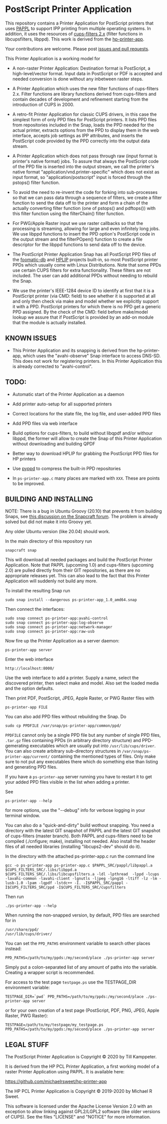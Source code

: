# PostScript Printer Application

This repository contains a Printer Application for PostScript printers
that uses [PAPPL](https://www.msweet.org/pappl) to support IPP
printing from multiple operating systems. In addition, it uses the resources
of [cups-filters 2.x](https://github.com/OpenPrinting/cups-filters) (filter
functions in libcupsfilters, libppd). This work is derived from the
[hp-printer-app](https://github.com/michaelrsweet/hp-printer-app).

Your contributions are welcome. Please post [issues and pull
requests](https://github.com/OpenPrinting/ps-printer-app).

This Printer Application is a working model for

- A non-raster Printer Application: Destination format is PostScript,
  a high-level/vector format. Input data in PostScript or PDF is
  accepted and needed conversion is done without any inbetween raster
  steps.

- A Printer Application which uses the new filter functions of
  cups-filters 2.x. Filter functions are library functions derived
  from cups-filters and contain decades of development and refinement
  starting from the introduction of CUPS in 2000.

- A retro-fit Printer Application for classic CUPS drivers, in this
  case the simplest form of only PPD files for PostScript printers. It
  lists PPD files from repositories included in the Snap, loads the
  PPD needed for the actual printer, extracts options from the PPD to
  display them in the web interface, accepts job settings as IPP
  attributes, and inserts the PostScript code provided by the PPD
  correctly into the output data stream.

- A Printer Application which does not pass through raw (input format
  is printer's native format) jobs. To assure that always the
  PostScript code of the PPD file is inserted into the output stream,
  we call the printer's native format
  "application/vnd.printer-specific" which does not exist as input
  format, so "application/postscript" input is forced through the
  pstops() filter function.

- To avoid the need to re-invent the code for forking into sub-processes
  so that we can pass data through a sequence of filters, we create a
  filter function to send the data off to the printer and form a chain
  of the actually converting filter function (one of pstops() and
  pdftops()) with this filter function using the filterChain() filter
  function.

- For PWG/Apple Raster input we use raster callbacks so that the
  processing is streaming, allowing for large and even infinitely long
  jobs. We use libppd functions to insert the PPD option's PostScript
  code in the output stream and the filterPOpen() function to create a
  file descriptor for the libppd functions to send data off to the
  device.

- The PostScript Printer Application Snap has all PostScript PPD files
  of the [foomatic-db](https://github.com/OpenPrinting/foomatic-db)
  and [HPLIP](https://developers.hp.com/hp-linux-imaging-and-printing)
  projects built-in, so most PostScript printer PPDs which usually
  come with Linux Distributions. Note that some PPDs use certain CUPS
  filters for extra functionality. These filters are not included. The
  user can add additional PPDs without needing to rebuild the Snap.

- We use the printer's IEEE-1284 device ID to identify at first that
  it is a PostScript printer (via CMD: field) to see whether it is
  supported at all and only then check via make and model whether we
  explicitly support it with a PPD. PostScript printers for which
  there is no PPD get a generic PPD assigned. By the check of the CMD:
  field before make/model lookup we assure that if PostScript is
  provided by an add-on module that the module is actually installed.

## KNOWN ISSUES

- This Printer Application and its snapping is derived from the
  hp-printer-app, which uses the "avahi-observe" Snap interface to
  access DNS-SD. This does not work for registering printers. In this
  Printer Application this is already corrected to "avahi-control".


## TODO:

- Automatic start of the Printer Application as a daemon

- Add printer auto-setup for all supported printers

- Correct locations for the state file, the log file, and user-added
  PPD files

- Add PPD files via web interface

- Build options for cups-filters, to build without libqpdf and/or
  withour libppd, the former will allow to create the Snap of this
  Printer Application without downloading and building QPDF

- Better way to download HPLIP for grabbing the PostScript PPD files
  for HP printers

- Use [pyppd](https://github.com/OpenPrinting/pyppd) to compress the
  built-in PPD repositories

- In `ps-printer-app.c` many places are marked with `XXX`. These are
  points to be improved.


## BUILDING AND INSTALLING

NOTE: There is a bug in Ubuntu Groovy (20.10) that prevents it from
building Snaps, see [this discussion on the Snapcraft
forum](https://forum.snapcraft.io/t/build-fails-with-a-mksquashfs-error-cannot-pack-root-prime/). The
problem is already solved but did not make it into Groovy yet.

Any older Ubuntu version (like 20.04) should work.

In the main directory of this repository run

```
snapcraft snap
```

This will download all needed packages and build the PostScript
Printer Application. Note that PAPPL (upcoming 1.0) and cups-filters
(upcoming 2.0) are pulled directly from their GIT repositories, as
there are no appropriate releases yet. This can also lead to the fact
that this Printer Application will suddenly not build any more.

To install the resulting Snap run

```
sudo snap install --dangerous ps-printer-app_1.0_amd64.snap
```

Then connect the interfaces:

```
sudo snap connect ps-printer-app:avahi-control
sudo snap connect ps-printer-app:log-observe
sudo snap connect ps-printer-app:network-manager
sudo snap connect ps-printer-app:raw-usb
```

Now fire up the Printer Application as a server daemon:

```
ps-printer-app server
```

Enter the web interface

```
http://localhost:8000/
```

Use the web interface to add a printer. Supply a name, select the
discovered printer, then select make and model. Also set the loaded
media and the option defaults.

Then print PDF, PostScript, JPEG, Apple Raster, or PWG Raster files
with

```
ps-printer-app FILE
```

You can also add PPD files without rebuilding the Snap. Do

```
sudo cp PPDFILE /var/snap/ps-printer-app/common/ppd/
```

`PPDFILE` cannot only be a single PPD file but any number of single
PPD files, `.tar.gz` files containing PPDs (in arbitrary directory
structure) and PPD-gemerating executables which are usually put into
`/usr/lib/cups/driver`. You can also create arbitrary sub-directory
structures in `/var/snap/ps-printer-app/current/` containing the
mentioned types of files. Only make sure to not put any executables
there which do something else than listing and generating PPD files.

If you have a `ps-printer-app` server running you have to restart it
to get your added PPD files visible in the list when adding a printer.

See

```
ps-printer-app --help
```

for more options, use the "--debug" info for verbose logging in your
terminal window.

You can also do a "quick-and-dirty" build wothout snapping. You need a
directory with the latest GIT snapshot of PAPPL and the latest GIT
snapshot of cups-filters (master branch). Both PAPPL and cups-filters
need to be compiled (./cnfigure; make), installing not needed. Also
install the header files of all needed libraries (installing
"libcups2-dev" should do it).

In the directory with the attached ps-printer-app.c run the command
line

```
gcc -o ps-printer-app ps-printer-app.c $PAPPL_SRC/pappl/libpappl.a $CUPS_FILTERS_SRC/.libs/libppd.a $CUPS_FILTERS_SRC/.libs/libcupsfilters.a -ldl -lpthread  -lppd -lcups -lavahi-common -lavahi-client -lgnutls -ljpeg -lpng16 -ltiff -lz -lm -lusb-1.0 -lpam -lqpdf -lstdc++ -I. -I$PAPPL_SRC/pappl -I$CUPS_FILTERS_SRC/ppd -I$CUPS_FILTERS_SRC/cupsfilters
```

Then run

```
./ps-printer-app --help
```

When running the non-snapped version, by default, PPD files are
searched for in

```
/usr/share/ppd/
/usr/lib/cups/driver/
```

You can set the `PPD_PATHS` environment variable to search other
places instead:

```
PPD_PATHS=/path/to/my/ppds:/my/second/place ./ps-printer-app server
```

Simply put a colon-separated list of any amount of paths into the
variable. Creating a wrapper script is recommended.

For access to the test page `testpage.ps` use the TESTPAGE_DIR
environment variable:

```
TESTPAGE_DIR=`pwd` PPD_PATHS=/path/to/my/ppds:/my/second/place ./ps-printer-app server
```

or for your own creation of a test page (PostScript, PDF, PNG, JPEG,
Apple Raster, PWG Raster):

```
TESTPAGE=/path/to/my/testpage/my_testpage.ps PPD_PATHS=/path/to/my/ppds:/my/second/place ./ps-printer-app server
```


## LEGAL STUFF

The PostScript Printer Application is Copyright © 2020 by Till Kamppeter.

It is derived from the HP PCL Printer Application, a first working model of
a raster Printer Application using PAPPL. It is available here:

https://github.com/michaelrsweet/hp-printer-app

The HP PCL Printer Application is Copyright © 2019-2020 by Michael R Sweet.

This software is licensed under the Apache License Version 2.0 with an exception
to allow linking against GPL2/LGPL2 software (like older versions of CUPS).  See
the files "LICENSE" and "NOTICE" for more information.
